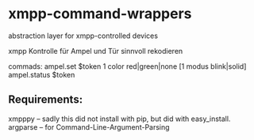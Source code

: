 xmpp-command-wrappers
=====================

abstraction layer for xmpp-controlled devices

xmpp Kontrolle für Ampel und Tür sinnvoll rekodieren

commads:
ampel.set
$token
1 color
red|green|none
[1 modus
blink|solid]
ampel.status
$token

## Requirements:

xmpppy – sadly this did not install with pip, but did with easy_install.
argparse – for Command-Line-Argument-Parsing

